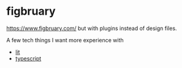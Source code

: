 # figbruary

https://www.figbruary.com/ but with plugins instead of design files.

A few tech things I want more experience with
- [lit](https://lit.dev/)
- [typescript](https://www.typescriptlang.org/)